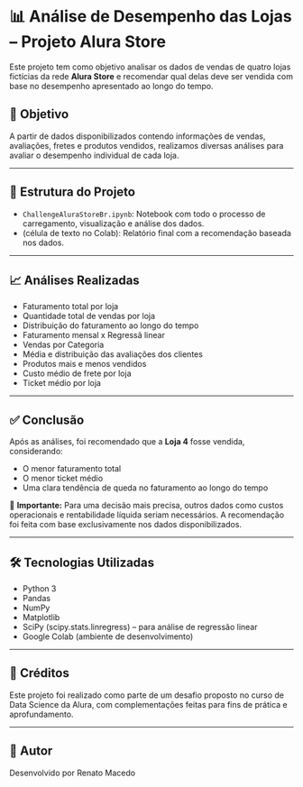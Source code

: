 # 📊 Análise de Desempenho das Lojas – Projeto Alura Store

Este projeto tem como objetivo analisar os dados de vendas de quatro lojas fictícias da rede **Alura Store** e recomendar qual delas deve ser vendida com base no desempenho apresentado ao longo do tempo.

## 🧠 Objetivo

A partir de dados disponibilizados contendo informações de vendas, avaliações, fretes e produtos vendidos, realizamos diversas análises para avaliar o desempenho individual de cada loja.

---

## 📂 Estrutura do Projeto

- `ChallengeAluraStoreBr.ipynb`: Notebook com todo o processo de carregamento, visualização e análise dos dados.
- (célula de texto no Colab): Relatório final com a recomendação baseada nos dados.

---

## 📈 Análises Realizadas

- Faturamento total por loja
- Quantidade total de vendas por loja
- Distribuição do faturamento ao longo do tempo
- Faturamento mensal x Regressã linear
- Vendas por Categoria
- Média e distribuição das avaliações dos clientes
- Produtos mais e menos vendidos
- Custo médio de frete por loja
- Ticket médio por loja

---

## ✅ Conclusão

Após as análises, foi recomendado que a **Loja 4** fosse vendida, considerando:

- O menor faturamento total
- O menor ticket médio
- Uma clara tendência de queda no faturamento ao longo do tempo

📌 **Importante:** Para uma decisão mais precisa, outros dados como custos operacionais e rentabilidade líquida seriam necessários. A recomendação foi feita com base exclusivamente nos dados disponibilizados.

---

## 🛠️ Tecnologias Utilizadas

- Python 3
- Pandas
- NumPy
- Matplotlib
- SciPy (scipy.stats.linregress) – para análise de regressão linear
- Google Colab (ambiente de desenvolvimento)

---

## 🧾 Créditos

Este projeto foi realizado como parte de um desafio proposto no curso de Data Science da Alura, com complementações feitas para fins de prática e aprofundamento.

---

## 📌 Autor
Desenvolvido por Renato Macedo
